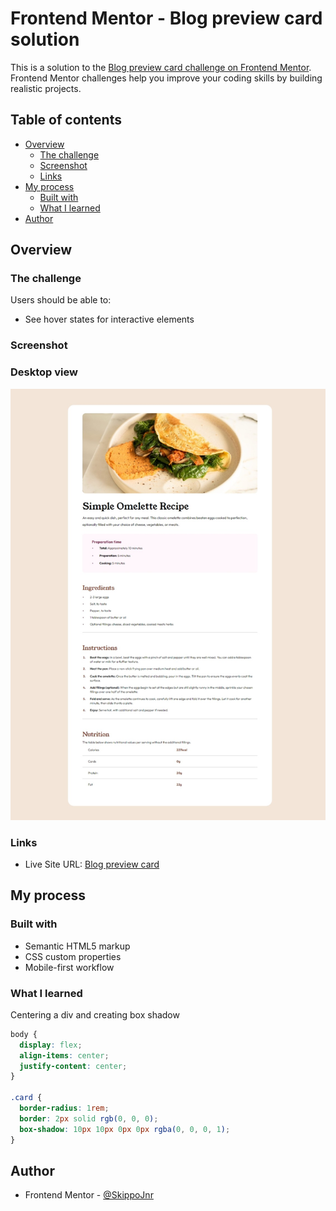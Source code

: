 # Frontend Mentor - Blog preview card solution

This is a solution to the [Blog preview card challenge on Frontend Mentor](https://www.frontendmentor.io/challenges/blog-preview-card-ckPaj01IcS). Frontend Mentor challenges help you improve your coding skills by building realistic projects.

## Table of contents

- [Overview](#overview)
  - [The challenge](#the-challenge)
  - [Screenshot](#screenshot)
  - [Links](#links)
- [My process](#my-process)
  - [Built with](#built-with)
  - [What I learned](#what-i-learned)
- [Author](#author)

## Overview

### The challenge

Users should be able to:

- See hover states for interactive elements

### Screenshot

### Desktop view

![desktop-view](https://github.com/SkippoJnr/recipe-page/blob/408161655beaf2b5b5a695cd5692f4e3780b17e9/screenshots/desktop-view.jpeg)

### Links

- Live Site URL: [Blog preview card](https://skippojnr.github.io/recipe-page/)

## My process

### Built with

- Semantic HTML5 markup
- CSS custom properties
- Mobile-first workflow

### What I learned

Centering a div and creating box shadow

```css
body {
  display: flex;
  align-items: center;
  justify-content: center;
}

.card {
  border-radius: 1rem;
  border: 2px solid rgb(0, 0, 0);
  box-shadow: 10px 10px 0px 0px rgba(0, 0, 0, 1);
}
```

## Author

- Frontend Mentor - [@SkippoJnr](https://www.frontendmentor.io/profile/Skippojnr)
